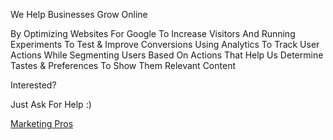 We Help Businesses Grow Online

By Optimizing Websites For Google To Increase Visitors
And Running Experiments To Test & Improve Conversions Using Analytics To Track User Actions
While Segmenting Users Based On Actions That Help Us Determine Tastes & Preferences To Show Them Relevant Content

Interested?

Just Ask For Help :)

<a href="https://nigameash.com">Marketing Pros</a>
